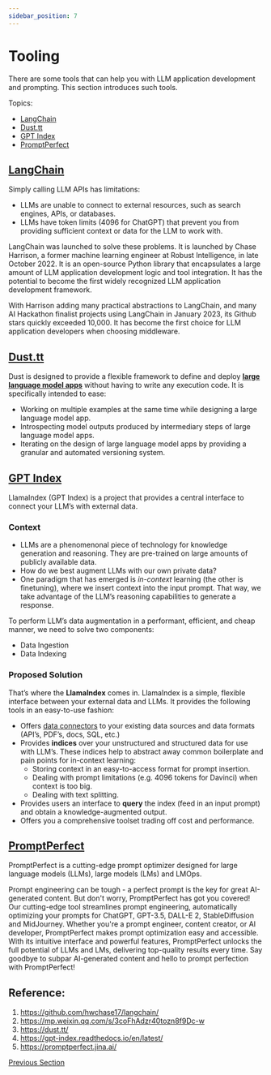 ```yaml
---
sidebar_position: 7
---
```


# Tooling

There are some tools that can help you with LLM application development and prompting. This section introduces such tools.

Topics:

- [LangChain](#LangChain)
- [Dust.tt](#Dust.tt)
- [GPT Index](#GPT-Index)
- [PromptPerfect](#PromptPerfect)

## [LangChain](https://github.com/hwchase17/langchain/)
Simply calling LLM APIs has limitations:

- LLMs are unable to connect to external resources, such as search engines, APIs, or databases.
- LLMs have token limits (4096 for ChatGPT) that prevent you from providing sufficient context or data for the LLM to work with.

LangChain was launched to solve these problems. It is launched by Chase Harrison, a former machine learning engineer at Robust Intelligence, in late October 2022. It is an open-source Python library that encapsulates a large amount of LLM application development logic and tool integration. It has the potential to become the first widely recognized LLM application development framework.

With Harrison adding many practical abstractions to LangChain, and many AI Hackathon finalist projects using LangChain in January 2023, its Github stars quickly exceeded 10,000. It has become the first choice for LLM application developers when choosing middleware.

## [Dust.tt](https://dust.tt/)

Dust is designed to provide a flexible framework to define and deploy **[large language model apps](https://docs.dust.tt/introduction#large-language-model-apps)** without having to write any execution code. It is specifically intended to ease:

- Working on multiple examples at the same time while designing a large language model app.
- Introspecting model outputs produced by intermediary steps of large language model apps.
- Iterating on the design of large language model apps by providing a granular and automated versioning system.

## [GPT Index](https://gpt-index.readthedocs.io/en/latest/)
LlamaIndex (GPT Index) is a project that provides a central interface to connect your LLM’s with external data.

### **Context**

- LLMs are a phenomenonal piece of technology for knowledge generation and reasoning. They are pre-trained on large amounts of publicly available data.
- How do we best augment LLMs with our own private data?
- One paradigm that has emerged is *in-context* learning (the other is finetuning), where we insert context into the input prompt. That way, we take advantage of the LLM’s reasoning capabilities to generate a response.

To perform LLM’s data augmentation in a performant, efficient, and cheap manner, we need to solve two components:

- Data Ingestion
- Data Indexing

### **Proposed Solution**

That’s where the **LlamaIndex** comes in. LlamaIndex is a simple, flexible interface between your external data and LLMs. It provides the following tools in an easy-to-use fashion:

- Offers [data connectors](http://llamahub.ai/) to your existing data sources and data formats (API’s, PDF’s, docs, SQL, etc.)
- Provides **indices** over your unstructured and structured data for use with LLM’s. These indices help to abstract away common boilerplate and pain points for in-context learning:
    - Storing context in an easy-to-access format for prompt insertion.
    - Dealing with prompt limitations (e.g. 4096 tokens for Davinci) when context is too big.
    - Dealing with text splitting.
- Provides users an interface to **query** the index (feed in an input prompt) and obtain a knowledge-augmented output.
- Offers you a comprehensive toolset trading off cost and performance.

## [PromptPerfect](https://promptperfect.jina.ai/)

PromptPerfect is a cutting-edge prompt optimizer designed for large language models (LLMs), large models (LMs) and LMOps.

Prompt engineering can be tough - a perfect prompt is the key for great AI-generated content. But don't worry, PromptPerfect has got you covered! Our cutting-edge tool streamlines prompt engineering, automatically optimizing your prompts for ChatGPT, GPT-3.5, DALL-E 2, StableDiffusion and MidJourney. Whether you're a prompt engineer, content creator, or AI developer, PromptPerfect makes prompt optimization easy and accessible. With its intuitive interface and powerful features, PromptPerfect unlocks the full potential of LLMs and LMs, delivering top-quality results every time. Say goodbye to subpar AI-generated content and hello to prompt perfection with PromptPerfect!

## Reference:
1. https://github.com/hwchase17/langchain/
2. https://mp.weixin.qq.com/s/3coFhAdzr40tozn8f9Dc-w
3. https://dust.tt/
4. https://gpt-index.readthedocs.io/en/latest/
5. https://promptperfect.jina.ai/

[Previous Section](prompting-hacking)

